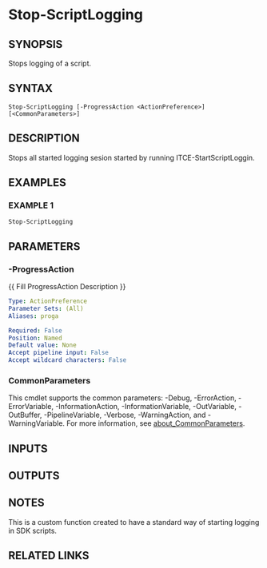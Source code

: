 # Stop-ScriptLogging

## SYNOPSIS
Stops logging of a script.

## SYNTAX

```
Stop-ScriptLogging [-ProgressAction <ActionPreference>] [<CommonParameters>]
```

## DESCRIPTION
Stops all started logging sesion started by running ITCE-StartScriptLoggin.

## EXAMPLES

### EXAMPLE 1
```
Stop-ScriptLogging
```

## PARAMETERS

### -ProgressAction
{{ Fill ProgressAction Description }}

```yaml
Type: ActionPreference
Parameter Sets: (All)
Aliases: proga

Required: False
Position: Named
Default value: None
Accept pipeline input: False
Accept wildcard characters: False
```

### CommonParameters
This cmdlet supports the common parameters: -Debug, -ErrorAction, -ErrorVariable, -InformationAction, -InformationVariable, -OutVariable, -OutBuffer, -PipelineVariable, -Verbose, -WarningAction, and -WarningVariable. For more information, see [about_CommonParameters](http://go.microsoft.com/fwlink/?LinkID=113216).

## INPUTS

## OUTPUTS

## NOTES
This is a custom function created to have a standard way of starting logging in SDK scripts.

## RELATED LINKS
